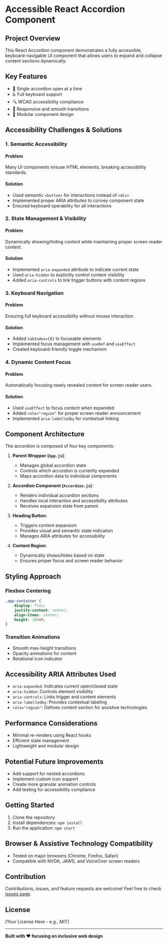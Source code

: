 # Accessible React Accordion Component

## Project Overview

This React Accordion component demonstrates a fully accessible, keyboard-navigable UI component that allows users to expand and collapse content sections dynamically.

## Key Features

-   🌟 Single accordion open at a time
-   ♿ Full keyboard support
-   🔍 WCAG accessibility compliance
-   🎨 Responsive and smooth transitions
-   🧩 Modular component design

## Accessibility Challenges & Solutions

### 1. Semantic Accessibility

#### Problem

Many UI components misuse HTML elements, breaking accessibility standards.

#### Solution

-   Used semantic `<button>` for interactions instead of `<div>`
-   Implemented proper ARIA attributes to convey component state
-   Ensured keyboard operability for all interactions

### 2. State Management & Visibility

#### Problem

Dynamically showing/hiding content while maintaining proper screen reader context.

#### Solution

-   Implemented `aria-expanded` attribute to indicate current state
-   Used `aria-hidden` to explicitly control content visibility
-   Added `aria-controls` to link trigger buttons with content regions

### 3. Keyboard Navigation

#### Problem

Ensuring full keyboard accessibility without mouse interaction.

#### Solution

-   Added `tabIndex={0}` to focusable elements
-   Implemented focus management with `useRef` and `useEffect`
-   Created keyboard-friendly toggle mechanism

### 4. Dynamic Content Focus

#### Problem

Automatically focusing newly revealed content for screen reader users.

#### Solution

-   Used `useEffect` to focus content when expanded
-   Added `role="region"` for proper screen reader announcement
-   Implemented `aria-labelledby` for contextual linking

## Component Architecture

The accordion is composed of four key components:

1. **Parent Wrapper (`App.js`)**:

    - Manages global accordion state
    - Controls which accordion is currently expanded
    - Maps accordion data to individual components

2. **Accordion Component (`Accordion.js`)**:

    - Renders individual accordion sections
    - Handles local interaction and accessibility attributes
    - Receives expansion state from parent

3. **Heading Button**:

    - Triggers content expansion
    - Provides visual and semantic state indication
    - Manages ARIA attributes for accessibility

4. **Content Region**:
    - Dynamically shows/hides based on state
    - Ensures proper focus and screen reader behavior

## Styling Approach

### Flexbox Centering

```css
.app-container {
	display: flex;
	justify-content: center;
	align-items: center;
	height: 100vh;
}
```

### Transition Animations

-   Smooth max-height transitions
-   Opacity animations for content
-   Rotational icon indicator

## Accessibility ARIA Attributes Used

-   `aria-expanded`: Indicates current open/closed state
-   `aria-hidden`: Controls element visibility
-   `aria-controls`: Links trigger and content elements
-   `aria-labelledby`: Provides contextual labeling
-   `role="region"`: Defines content section for assistive technologies

## Performance Considerations

-   Minimal re-renders using React hooks
-   Efficient state management
-   Lightweight and modular design

## Potential Future Improvements

-   Add support for nested accordions
-   Implement custom icon support
-   Create more granular animation controls
-   Add testing for accessibility compliance

## Getting Started

1. Clone the repository
2. Install dependencies: `npm install`
3. Run the application: `npm start`

## Browser & Assistive Technology Compatibility

-   Tested on major browsers (Chrome, Firefox, Safari)
-   Compatible with NVDA, JAWS, and VoiceOver screen readers

## Contribution

Contributions, issues, and feature requests are welcome!
Feel free to check [issues page](your-github-issues-link).

## License

[Your License Here - e.g., MIT]

---

**Built with ❤️ focusing on inclusive web design**
